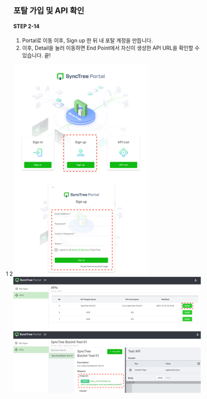 ## 포탈 가입 및 API 확인

#### STEP 2-14

1. Portal로 이동 이후, Sign up 한 뒤 내 포탈 계정을 만듭니다.
2. 이후, Detail을 눌러 이동하면 End Point에서 자신이 생성한 API URL을 확인할 수 있습니다. 끝!

<div class='img-container center'>
    <span style='top: 145px;left: 50%;margin-left: -20px;'>1</span>
    <span style='bottom: 225px;left: 15px;'>2</span>
    <img src='../../img/howtouse/step2-9-1.png'  />
    <img src='../../img/howtouse/step2-14-2.png'  />
 </div>
